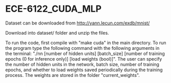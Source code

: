 # ECE-6122_CUDA_MLP

Dataset can be downloaded from http://yann.lecun.com/exdb/mnist/

Download into dataset/ folder and unzip the files.

To run the code, first compile with "make cuda" in the main directory. To run the program type the following command with the following arguments in the terminal: "./nn [number of hidden units] [batch\_size]  [number of training epochs (0 for inference only)] [load weights (bool)]". The user can specify the number of hidden units in the network, batch size, number of training epochs, and whether to load weights saved periodically during the training process. The weights are stored in the folder "current\_weights". 

